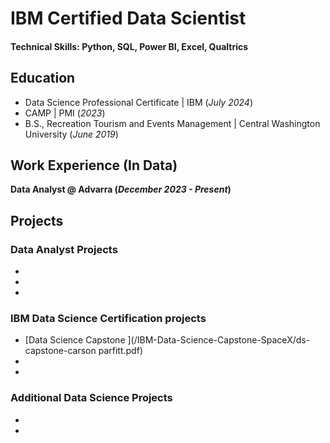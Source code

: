 # IBM Certified Data Scientist
 
#### Technical Skills: Python, SQL, Power BI, Excel, Qualtrics

## Education
-  Data Science Professional Certificate | IBM (_July 2024_)								       		
-  CAMP	| PMI (_2023_)	 			        		
-  B.S., Recreation Tourism and Events Management | Central Washington University (_June 2019_)

## Work Experience (In Data)
**Data Analyst @ Advarra  (_December 2023 - Present_)**


## Projects
### Data Analyst Projects 
-
-
-


### IBM Data Science Certification projects
- [Data Science Capstone ](/IBM-Data-Science-Capstone-SpaceX/ds-capstone-carson parfitt.pdf)
-
-
 

### Additional Data Science Projects 
-
-

